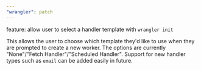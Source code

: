 ```yaml
---
"wrangler": patch
---
```


feature: allow user to select a handler template with `wrangler init`

This allows the user to choose which template they'd like to use when they are prompted to create a new worker.
The options are currently "None"/"Fetch Handler"/"Scheduled Handler".
Support for new handler types such as `email` can be added easily in future.
